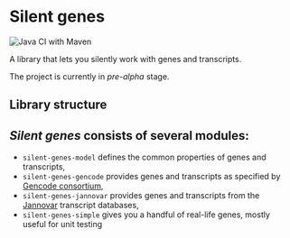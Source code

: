 # Silent genes

![Java CI with Maven](https://github.com/ielis/SilentGenes/workflows/Java%20CI%20with%20Maven/badge.svg)

A library that lets you silently work with genes and transcripts.

The project is currently in *pre-alpha* stage.

## Library structure

*Silent genes* consists of several modules:
- 
- `silent-genes-model` defines the common properties of genes and transcripts,
- `silent-genes-gencode` provides genes and transcripts as specified by [Gencode consortium](https://www.gencodegenes.org/),
- `silent-genes-jannovar` provides genes and transcripts from the [Jannovar](https://github.com/charite/jannovar) transcript databases,
- `silent-genes-simple` gives you a handful of real-life genes, mostly useful for unit testing

